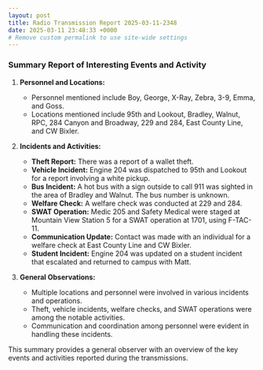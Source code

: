 ```yaml
---
layout: post
title: Radio Transmission Report 2025-03-11-2348
date: 2025-03-11 23:48:33 +0000
# Remove custom permalink to use site-wide settings
---
```


### Summary Report of Interesting Events and Activity

1. **Personnel and Locations:**
   - Personnel mentioned include Boy, George, X-Ray, Zebra, 3-9, Emma, and Goss.
   - Locations mentioned include 95th and Lookout, Bradley, Walnut, RPC, 284 Canyon and Broadway, 229 and 284, East County Line, and CW Bixler.

2. **Incidents and Activities:**
   - **Theft Report:** There was a report of a wallet theft.
   - **Vehicle Incident:** Engine 204 was dispatched to 95th and Lookout for a report involving a white pickup.
   - **Bus Incident:** A hot bus with a sign outside to call 911 was sighted in the area of Bradley and Walnut. The bus number is unknown.
   - **Welfare Check:** A welfare check was conducted at 229 and 284.
   - **SWAT Operation:** Medic 205 and Safety Medical were staged at Mountain View Station 5 for a SWAT operation at 1701, using F-TAC-11.
   - **Communication Update:** Contact was made with an individual for a welfare check at East County Line and CW Bixler.
   - **Student Incident:** Engine 204 was updated on a student incident that escalated and returned to campus with Matt.

3. **General Observations:**
   - Multiple locations and personnel were involved in various incidents and operations.
   - Theft, vehicle incidents, welfare checks, and SWAT operations were among the notable activities.
   - Communication and coordination among personnel were evident in handling these incidents.

This summary provides a general observer with an overview of the key events and activities reported during the transmissions.